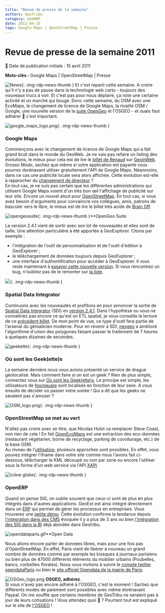 ```yaml
---
title: "Revue de presse de la semaine"
authors: GeoTribu
category: GeoRDP
date: 2011-04-15
tags: Google Maps | OpenStreetMap | Presse
---
```


# Revue de presse de la semaine 2011


:calendar: Date de publication initiale : 15 avril 2011

**Mots-clés :** Google Maps | OpenStreetMap | Presse


![News](https://cdn.geotribu.fr/img/internal/icons-rdp-news/news.png "Icône news générique"){: .img-rdp-news-thumb }
 Et c'est reparti cette semaine. A croire qu'il n'y a pas de pause dans la technologie web carto - toujours des nouveaux trucs à voir. Et c'est pas pour nous déplaire, ça note une certaine activité et un marché qui bouge. Donc cette semaine, du OSM avec une EcoMaps, le changement de licence de Google Maps, la rivalité OSM / Google, une nouvelle version de la [suite OpenGeo](#opengeosuite) et l'OSGEO - et ouais faut adhérer :slightly_smiling_face: c'est important.




 ![google_maps_logo.png](https://cdn.geotribu.fr/img/logos-icones/entreprises_association/google/google_maps.png){: .img-rdp-news-thumb }

### Google Maps

 Commençons avec le changement de licence de Google Maps qui a fait grand bruit dans le monde du GeoWeb. Je ne vais pas refaire un listing des évolutions, le mieux pour cela est de lire le [billet de Renaud](http://www.geoinweb.com/2011/04/13/google-verrouille-un-peu-plus-lutilisation-de-ses-api-google-maps/) sur [GeoInWeb](http://www.geoinweb.com). Grosso Modo, sachez que même si votre application est payante vous pourrez dorénavant utiliser gratuitement l'API de Google Maps. Néanmoins, dans ce cas une publicité locale sera alors affichée. Cette évolution est-elle à rapprocher du [changement de directeur](http://www.presse-citron.net/google-change-de-direction-retour-sur-l%E2%80%99histoire-du-geant-americain?) ?  
 En tout cas, je ne suis pas certain que les différentes administrations qui utilisent Google Maps voient d'un très bon œil l'affichage de publicité sur leur site. Encore un nouvel atout pour [OpenStreetMap](https://www.openstreetmap.org/). En tout cas, si vous avez besoin d'arguments pour convaincre vos collègues, amis, patrons de basculer vers le libre, le mieux est de lire le billet très acide de [Brain Off](http://brainoff.com/weblog/2011/04/11/1635).




 ![opengeosuite](https://cdn.geotribu.fr/images/logos-icones/logiciels_librairies/opengeosuite.png){: .img-rdp-news-thumb }**OpenGeo Suite

 La version 2.4.1 vient de sortir avec son lot de nouveautés et elles sont de taille. Une attention particulière à été apportée à GeoExplorer. Citons par exemple :

  * l'intégration de l'outil de personnalisation et de l'outil d'édition à GeoExplorer ;
 * le téléchargement de données toujours depuis GeoExplorer ;
 * une interface d'authentification pour accéder à GeoExplorer.
  Il vous reste maintenant à [essayer cette nouvelle version](http://opengeo.org/technology/suite/download/). Si vous rencontrez un bug, n'oubliez pas de le remonter sur [la liste](http://getsatisfaction.com/opengeo).




 ![](http://geotribu.net/sites/default/files/Tuto/img/divers/solap.png){: .img-rdp-news-thumb }

### Spatial Data Integrator

 Continuons avec les nouveautés et profitons en pour annoncer la sortie de [Spatial Data Integrator](http://www.spatialdataintegrator.com/) (SDI) en [version 2.4.1](http://sourceforge.net/projects/sdispatialetl/files/sdispatialetl/TOS.spatial.4.1.2/). Dans l'hypothèse ou vous ne connaitriez pas encore ce qu'est un ETL spatial, je vous conseille la lecture de ce [précédent billet](http://geotribu.net/node/222). De mon point de vue, ce type d'outil fera partie de l'arsenal du gématicien moderne. Pour en revenir à SDI, [neogeo](http://www.neogeo-online.net/blog/archives/1167/) a amélioré l'algorithme d'union des polygones faisant passer le traitement de 7 heures à quelques dizaines de secondes.




 ![geekette](/sites/default/files/Tuto/img/Blog/logo_foursquare.png){: .img-rdp-news-thumb }

### Où sont les Geek(ette)s

 La semaine dernière nous vous avions présenté un service de drague géolocalisé. Mais comment faire si on est un geek ? Rien de plus simple, connectez vous sur [Où sont les Geek(ette)s](http://visu.fabernovel.com/foursquare/fr/). Le principe est simple, les utilisateurs de [foursquare](https://foursquare.com/) sont localisés en fonction de leur sexe. A vous ensuite de décider où passer votre soirée ! Qui a dit que les geeks ne savaient pas s'amuser ?




 ![OSM_logo.png](https://cdn.geotribu.fr/img/logos-icones/OpenStreetMap/Openstreetmap.png){: .img-rdp-news-thumb }

### OpenStreetMap se met au vert

 N'allez pas croire avec se titre, que Nicolas Hulot va remplacer Steve Coast, non rien de cela ! En fait [OpenEcoMaps](http://www.openecomaps.co.uk/) est une extraction des eco-données (restaurant végétarien, borne de recyclage, parking de covoiturage, etc.) de la base OSM.  
 Au niveau de l'[utilisation](http://www.openecomaps.co.uk/data.php), plusieurs approches sont possibles. En effet, vous pouvez intégrer l'iframe dans votre site comme nous l'avons fait ci-dessous, télécharger le KML découpé ou non par zone ou encore l'utiliser sous la forme d'un web service via l'API [XAPI](http://wiki.openstreetmap.org/wiki/Xapi)



 ![icône globe](https://cdn.geotribu.fr/img/internal/icons-rdp-news/world.png){: .img-rdp-news-thumb }

### OpenERP

 Quand on pense SIG, on oublie souvent que ceux-ci sont de plus en plus intégrés dans d'autres applications. GeoExt est ainsi intégré directement dans un [ERP](https://fr.wikipedia.org/wiki/Progiciel_de_gestion_int%C3%A9gr%C3%A9) qui permet de gérer les processus en entreprises. Vous trouverez une [petite démo](http://www.youtube.com/watch?v=sxbVWfLdU7E). Cette évolution confirme la tendance depuis [ l'intégration dans des CMS](http://media.baliz-geospatial.com/article/webmapping-et-cms-originalites-innovations-et-illusions-dans-le-monde-du-sig-en-ligne) évoquée il y a plus de 3 ans ou bien [l'intégration des SIG dans la BI](http://geotribu.net/node/273) déjà abordée dans Geotribu.




 ![opendataparis.gif](/sites/default/files/Tuto/img/Blog/opendataparis.gif)**Open Data

 Nous allons encore parler de données libres, mais pour une fois pas d'OpenStreetMap. En effet, Paris vient de libérer à nouveau un grand nombre de données comme par exemple les kiosques à journaux parisiens ou bien plus de 47000 différents éléments du mobilier urbains (Poubelles, bancs, corbeilles florales). Nous vous invitons à suivre le [compte twitter opendataParis](http://twitter.com/#!/opendataParis) ou bien le [site officiel Opendata de la mairie de Paris](http://opendata.paris.fr/).




 ![OSGeo_logo.png](/sites/default/files/Tuto/img/Blog/OpenSource/OSGeo_logo.png) **OSGEO, adhérez**.  
 Si vous n'avez pas encore adhéré à l'OSGEO, c'est le moment ! Sachez que différents modes de paiement sont possibles avec même dorénavant Paypal. On me souffle que certains membres de GeoTribu ne seraient pas à jour de leurs cotisations ! Vous attendez quoi :slightly_smiling_face: ? Pourtant tout est expliqué sur le site de [l'OSGEO](http://osgeo.gloobe.org/drupal/node/8) !
